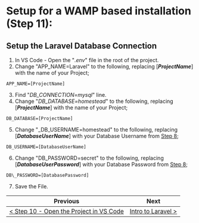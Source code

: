 # Setup for a WAMP based installation (Step 11):

## Setup the Laravel Database Connection

1. In VS Code - Open the &quot;_.env_&quot; file in the root of the project.
2. Change &quot;APP\_NAME=Laravel&quot; to the following, replacing [**_ProjectName_**] with the name of your Project;

```
APP_NAME=[ProjectName]
```

3. Find &quot;_DB\_CONNECTION=mysql_&quot; line.
4. Change &quot;_DB\_DATABASE=homestead_&quot; to the following, replacing [**_ProjectName_**] with the name of your Project;

```
DB_DATABASE=[ProjectName]
```

5. Change &quot;_DB\_USERNAME=homestead&quot; to the following, replacing [**_DatabaseUserName_**] with your Database Username from [Step 8](wamp-8.md);

```
DB_USERNAME=[DatabaseUserName]
```

6. Change &quot;DB\_PASSWORD=secret&quot; to the following, replacing [**_DatabaseUserPassword_**] with your Database Password from [Step 8](wamp-8.md);

```
DB\_PASSWORD=[DatabasePassword]
```

7. Save the File.

| Previous | Next |
| -------- | ---- |
| [< Step 10 - Open the Project in VS Code ](wamp-10.md) | [Intro to Laravel >](/Laravel/README.md) |